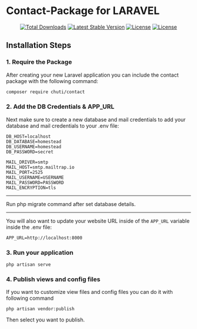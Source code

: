 # Contact-Package for LARAVEL


<p align="center">
<a href="https://packagist.org/packages/laravel/framework"><img src="https://img.shields.io/github/issues/janaka531/contact-package.svg" alt="Total Downloads"></a>
<a href="https://packagist.org/packages/laravel/framework"><img src="https://img.shields.io/github/stars/janaka531/contact-package.svg" alt="Latest Stable Version"></a>
<a href="https://packagist.org/packages/laravel/framework"><img  src="https://img.shields.io/github/forks/janaka531/contact-package.svg" alt="License"></a>
<a href="https://packagist.org/packages/laravel/framework"><img  src="https://img.shields.io/github/license/janaka531/contact-package.svg
" alt="License"></a>

</p>

## Installation Steps

### 1. Require the Package

After creating your new Laravel application you can include the contact package with the following command:

```bash
composer require chuti/contact
```

### 2. Add the DB Credentials & APP_URL

Next make sure to create a new database and mail credentials to add your database and mail credentials to your .env file:

```
DB_HOST=localhost
DB_DATABASE=homestead
DB_USERNAME=homestead
DB_PASSWORD=secret

MAIL_DRIVER=smtp
MAIL_HOST=smtp.mailtrap.io
MAIL_PORT=2525
MAIL_USERNAME=USERNAME
MAIL_PASSWORD=PASSWORD
MAIL_ENCRYPTION=tls
```

<hr>

Run php migrate command after set database details.

<hr>

You will also want to update your website URL inside of the `APP_URL` variable inside the .env file:

```
APP_URL=http://localhost:8000
```


### 3. Run your application

```
php artisan serve
```


### 4. Publish views and config files

If you want to customize view files and config files you can do it with following command

```
php artisan vendor:publish
```

Then select you want to publish.